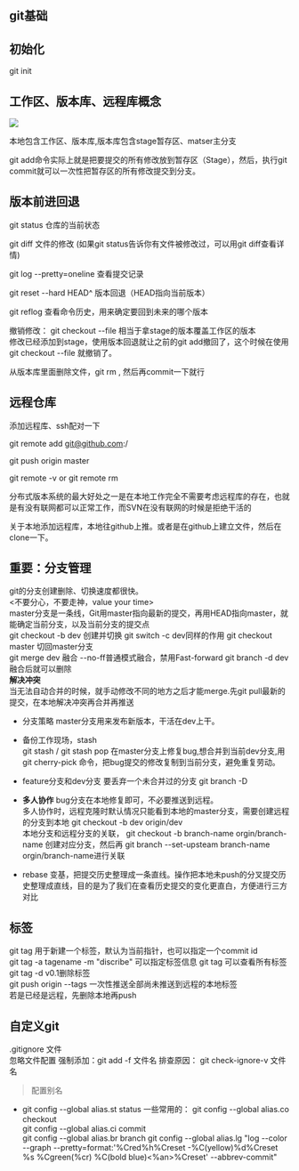 ## git基础

## 初始化
git init 

## 工作区、版本库、远程库概念
![](https://www.liaoxuefeng.com/files/attachments/919020037470528/0)

本地包含工作区、版本库,版本库包含stage暂存区、matser主分支    

git add命令实际上就是把要提交的所有修改放到暂存区（Stage），然后，执行git commit就可以一次性把暂存区的所有修改提交到分支。

## 版本前进回退
git status 仓库的当前状态  

git diff   文件的修改 (如果git status告诉你有文件被修改过，可以用git diff查看详情)

git log --pretty=oneline 查看提交记录  

git reset --hard HEAD^  版本回退（HEAD指向当前版本）

git reflog 查看命令历史，用来确定要回到未来的哪个版本   

撤销修改： git checkout --file  相当于拿stage的版本覆盖工作区的版本    
修改已经添加到stage，使用版本回退就让之前的git add撤回了，这个时候在使用git checkout --file 就撤销了。   

从版本库里面删除文件，git rm <filename>, 然后再commit一下就行

## 远程仓库
添加远程库、ssh配对一下

git remote add <remoteLabName> git@github.com:<name>/<file>

git push origin master

git remote -v     or        git remote rm <name>

分布式版本系统的最大好处之一是在本地工作完全不需要考虑远程库的存在，也就是有没有联网都可以正常工作，而SVN在没有联网的时候是拒绝干活的

关于本地添加远程库，本地往github上推。或者是在github上建立文件，然后在clone一下。

## 重要：分支管理
git的分支创建删除、切换速度都很快。   
<不要分心，不要走神，value your time>  
master分支是一条线，Git用master指向最新的提交，再用HEAD指向master，就能确定当前分支，以及当前分支的提交点   
git checkout -b dev  创建并切换    git switch -c dev同样的作用
git checkout master 切回master分支   
git merge dev 融合      --no-ff普通模式融合，禁用Fast-forward
git branch -d dev 融合后就可以删除     
**解决冲突**   
当无法自动合并的时候，就手动修改不同的地方之后才能merge.先git pull最新的提交，在本地解决冲突再合并再推送

+ 分支策略
master分支用来发布新版本，干活在dev上干。

+ 备份工作现场，stash   
git stash / git stash pop
在master分支上修复bug,想合并到当前dev分支,用git cherry-pick <commit>命令，把bug提交的修改复制到当前分支，避免重复劳动。

+ feature分支和dev分支
要丢弃一个未合并过的分支 git branch -D <name>

+ **多人协作**
bug分支在本地修复即可，不必要推送到远程。   
多人协作时，远程克隆时默认情况只能看到本地的master分支，需要创建远程的分支到本地 git checkout -b dev origin/dev   
本地分支和远程分支的关联， git checkout -b branch-name orgin/branch-name 创建对应分支，然后再 git branch --set-upsteam branch-name orgin/branch-name进行关联

+ rebase 
变基，把提交历史整理成一条直线。操作把本地未push的分叉提交历史整理成直线，目的是为了我们在查看历史提交的变化更直白，方便进行三方对比

## 标签
git tag <tagname> 用于新建一个标签，默认为当前指针，也可以指定一个commit id   
git tag -a  tagename  -m "discribe" 可以指定标签信息
git tag 可以查看所有标签
git tag -d v0.1删除标签  
git push origin --tags 一次性推送全部尚未推送到远程的本地标签   
若是已经是远程，先删除本地再push


## 自定义git
.gitignore 文件     
忽略文件配置
强制添加：git add -f 文件名
排查原因： git check-ignore-v 文件名
> 配置别名
+ git config --global alias.st status
一些常用的： 
git config --global alias.co checkout   
git config --global alias.ci commit    
git config --global alias.br branch
git config --global alias.lg "log --color --graph --pretty=format:'%Cred%h%Creset -%C(yellow)%d%Creset %s %Cgreen(%cr) %C(bold blue)<%an>%Creset' --abbrev-commit"
